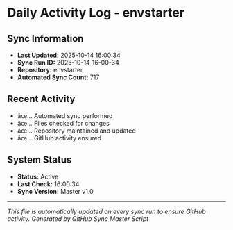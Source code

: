 ﻿# Daily Activity Log - envstarter

## Sync Information
- **Last Updated:** 2025-10-14 16:00:34
- **Sync Run ID:** 2025-10-14_16-00-34
- **Repository:** envstarter
- **Automated Sync Count:** 717

## Recent Activity
- âœ… Automated sync performed
- âœ… Files checked for changes
- âœ… Repository maintained and updated
- âœ… GitHub activity ensured

## System Status
- **Status:** Active
- **Last Check:** 16:00:34
- **Sync Version:** Master v1.0

---
*This file is automatically updated on every sync run to ensure GitHub activity.*
*Generated by GitHub Sync Master Script*
